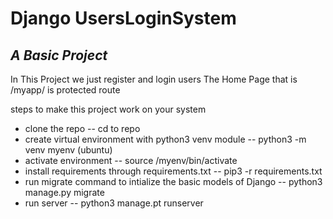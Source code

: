# Django UsersLoginSystem
## _A Basic Project_




In This Project we just register and login users
The Home Page that is <server-address>/myapp/ is protected route


steps to make this project work on your system
- clone the repo
-- cd to repo
- create virtual environment with python3 venv module
-- python3 -m venv myenv (ubuntu)
- activate environment
-- source /myenv/bin/activate
- install requirements through requirements.txt
-- pip3 -r requirements.txt
- run migrate command to intialize the basic models of Django
-- python3 manage.py migrate
- run server
-- python3 manage.pt runserver



